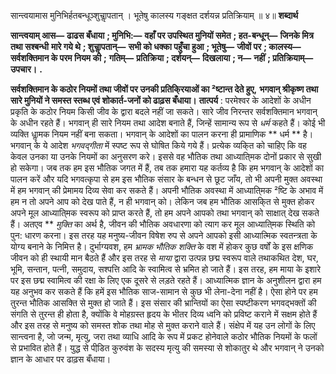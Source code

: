  

सान्त्वयामास मुनिभिर्हतबन्धूञ्शुचाॢपतान् । भूतेषु कालस्य गङ्क्षत दर्शयन्न प्रतिक्रियाम् ॥ ४॥ **शब्दार्थ** 

**सान्त्वयाम् आस—** **ढाढस बँधाया** **; मुनिभि:—** **वहाँ पर उपस्थित मुनियों समेत** **; हत-बन्धून्—** **जिनके मित्र तथा सश्बन्धी** **मारे गये थे** **; शुचाॢपतान्—** **सभी को धक्का पहुँचा हुआ** **; भूतेषु—** **जीवों पर** **; कालस्य—** **सर्वशक्तिमान के परम नियम की** **;** **गतिम्—** **प्रतिक्रिया** **; दर्शयन्—** **दिखलाया** **; न—** **नहीं** **; प्रतिक्रियाम्—** **उपचार।** **.** 

**सर्वशक्तिमान के कठोर नियमों तथा जीवों पर उनकी प्रतिकि्रयाओं का ²ष्टान्त देते हुए,** **भगवान् श्रीकृष्ण तथा सारे मुनियों ने समस्त स्तब्ध एवं शोकार्त-जनों को ढाढ़स बँधाया।** **तात्पर्य** : परमेश्वर के आदेशों के अधीन प्रकृति के कठोर नियम किसी जीव के द्वारा बदले नहीं जा सकते। सारे जीव निरन्तर सर्वशक्तिमान भगवान् के अधीन रहते हैं। भगवान् ही सारे नियम तथा आदेश बनाते हैं, जिन्हें सामान्य रूप से *धर्म* कहते हैं। कोई भी व्यक्ति धाॢमक नियम नहीं बना सकता। भगवान् के आदेशों का पालन करना ही प्रामाणिक ** धर्म ** है। भगवान् के ये आदेश *भगवद्गीता* में स्पष्ट रूप से घोषित किये गये हैं। प्रत्येक व्यकि्त को चाहिए कि वह केवल उनका या उनके नियमों का अनुसरण करे। इससे वह भौतिक तथा आध्याति्मक दोनों प्रकार से सुखी हो सकेगा। जब तक हम इस भौतिक जगत में हैं, तब तक हमारा यह कर्तव्य है कि हम भगवान् के आदेशों का पालन करें और यदि भगवत्कृपा से हम इस भौतिक संसार के बन्धन से छूट जाँय, तो भी अपनी मुक्त अवस्था में हम भगवान् की प्रेमामय दिव्य सेवा कर सकते हैं। अपनी भौतिक अवस्था में आध्याति्मक ²ष्टि के अभाव में हम न तो अपने आप को देख पाते हैं, न ही भगवान् को। लेकिन जब हम भौतिक आसकि्त से मुक्त होकर अपने मूल आध्याति्मक स्वरूप को प्राप्त करते हैं, तो हम अपने आपको तथा भगवान् को साक्षात् देख सकते हैं। अतएव ** *मुक्ति* का अर्थ है, जीवन की भौतिक अवधारणा को त्याग कर मूल आध्याति्मक स्थिति को पुन: धारण करना। इस तरह यह मनुष्य-जीवन विषेश रुप से अपने आपको इसी आध्यात्मिक स्वतन्त्रता के योग्य बनाने के निमित्त है। दुर्भाग्यवश, हम *भ्रामक भौतिक शक्ति* के वश में होकर कुछ वर्षों के इस क्षणिक जीवन को ही स्थायी मान बैठते हैं और इस तरह से *माया* द्वारा उत्पन्न छद्म स्वरूप वाले तथाकथित देश, घर, भूमि, सन्तान, पत्नी, समुदाय, सश्पत्ति आदि के स्वामित्व से भ्रमित हो जाते हैं। इस तरह, हम माया के इशारे पर इस छद्म स्वामित्व की रक्षा के लिए एक दूसरे से लड़ते रहते हैं। आध्यात्मिक ज्ञान के अनुशीलन द्वारा हम यह अनुभव कर सकते हैं कि हमें इस भौतिक साज-सामान से कुछ भी लेना-देना नहीं है। ऐसा होने पर हम तुरन्त भौतिक आसक्ति से मुक्त हो जाते हैं। इस संसार की भ्रान्तियों का ऐसा स्पष्टीकरण भगवद्भक्तों की संगति से तुरन्त ही होता है, क्योंकि वे मोहग्रस्त हृदय के भीतर दिव्य ध्वनि को प्रविष्ट कराने में सक्षम होते हैं और इस तरह से मनुष्य को समस्त शोक तथा मोह से मुक्त कराने वाले हैं। संक्षेप में यह उन लोगों के लिए सान्त्वना है, जो जन्म, मृत्यु, जरा तथा व्याधि आदि के रूप में प्रकट होनेवाले कठोर भौतिक नियमों के फलों से प्रभावित होते हैं। युद्ध से पीडि़त कुरुवंश के सदस्य मृत्यु की समस्या से शोकातुर थे और भगवान् ने उनको ज्ञान के आधार पर ढाढ़स बँधाया। 